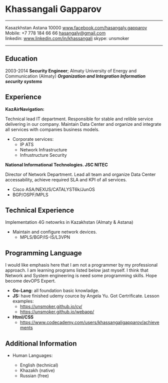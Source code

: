 Khassangali Gapparov
============

___
Kasazkhstan Astana 10000                   www.facebook.com/hasangaly.gapparov  
Mobile: +7 778 184 66 66                                   hasangaly@gmail.com  
linkedin: www.linkedin.com/in/khassangali                      skype: unsmoker  
___

Education
---------

2003-2014
   **Security Engineer**; Almaty University of Energy and Communication (Almaty)
   ***Organization and Integration Information security systems***


Experience
----------

**KazAirNavigation:**

Technical lead IT department. Responsible for stable and relible service
delivering in our company. Maintain Data Center and organize and integrate
all services with companies business models.

* Corporate services:
	* IP ATS
	* Network Infrastructure
	* Infrustructure Security

**National Informational Technologies. JSC NITEC**

Director of Network Department. Lead all team and organize Data Center
accessability, achieve required SLA and KPI of all services.

  * Cisco ASA/NEXUS/CATALYST6k/JunOS
  * BGP/OSPF/MPLS

Technical Experience
--------------------

Implementation 4G netowrks in Kazakhstan (Almaty & Astana)

  * Maintain and configure network devices.
 	* MPLS/BGP/IS-IS/L3VPN


Programming Language
--------------------

I would like emphasis here that I am not a programmer by my professional
approach. I am learning programs listed below jast myself. I think that
Network and System engineering is need some programming skills. Hope become
devOPS Expert.

  * **Go-Lang:** all foundation basic knowladge.
  *  **JS:** have finished udemy cource by Angela Yu. Got Certrificate.
    Lesson examples:
	   * https://unsmoker.github.io/cv/
	   * https://unsmoker.github.io/webapp/
  * **Html/CSS**
	   * https://www.codecademy.com/users/khassangaligapparov/achievements

Additional Information
----------------------------------------

* Human Languages:

     * English (technical)
     * Khazakh (native)
     * Russian (free)
